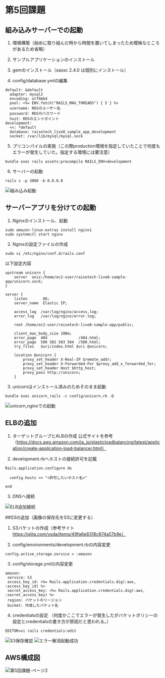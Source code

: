 # 第5回課題
 
## 組み込みサーバーでの起動

1. 環境構築（始めに取り組んだ時から時間を置いてしまったため曖昧なところがあるため省略）
　

2. サンプルアプリケーションのインストール
3. gemのインストール（sassc 2.4.0 は個別にインストール）
4. config/database.ymlの編集

~~~
default: &default
  adapter: mysql2
  encoding: utf8mb4
  pool: <%= ENV.fetch("RAILS_MAX_THREADS") { 5 } %>
  username: RDSのユーザー名
  password: RDSのパスワード
  host: RDSのエンドポイント
development:
  <<: *default
  database: raisetech_live8_sample_app_development
  socket: /var/lib/mysql/mysql.sock
~~~

5. プリコンパイルの実施（この際production環境を指定していたことで何度もエラーが発生していた。指定する環境には要注意）

~~~
bundle exec rails assets:precompile RAILS_ENV=development
~~~

6. サーバーの起動

~~~
rails s -p 3000 -b 0.0.0.0
~~~

![組み込み起動](Desktop/組み込み起動.png)

## サーバーアプリを分けての起動

1. Nginxのインストール、起動

~~~
sudo amazon-linux-extras install nginx1
sudo systemctl start nginx
~~~

2. Nginxの設定ファイルの作成

~~~
sudo vi /etc/nginx/conf.d/rails.conf
~~~

以下設定内容

~~~
upstream unicorn {
    server  unix:/home/ec2-user/raisetech-live8-sample-app/unicorn.sock;
}

server {
    listen       80;
    server_name  Elastic IP;

    access_log  /var/log/nginx/access.log;
    error_log   /var/log/nginx/error.log;

    root /home/ec2-user/raisetech-live8-sample-app/public;

    client_max_body_size 100m;
    error_page  404              /404.html;
    error_page  500 502 503 504  /500.html;
    try_files   $uri/index.html $uri @unicorn;

    location @unicorn {
        proxy_set_header X-Real-IP $remote_addr;
        proxy_set_header X-Forwarded-For $proxy_add_x_forwarded_for;
        proxy_set_header Host $http_host;
        proxy_pass http://unicorn;
    }
~~~

3. unicornはインストール済みのためそのまま起動

~~~
bundle exec unicorn_rails -c config/unicorn.rb -D
~~~

![unicorn,nginxでの起動](Desktop/unicorn,nginxでの起動.png)

## ELBの追加
1. ターゲットグループとALBの作成
公式サイトを参考（https://docs.aws.amazon.com/ja_jp/elasticloadbalancing/latest/application/create-application-load-balancer.html）

2. development.rbへホストの接続許可を記載

~~~
Rails.application.configure do

  config.hosts << "<許可したいホスト名>"

end
~~~

3. DNSへ接続

![ELB追加接続](Desktop/ELB追加接続.png)

##S3の追加（画像の保存先をS3に変更する）
1. S3バケットの作成（参考サイト　https://qiita.com/ysda/items/49fa6e8318c874a57b9e）

2. config/environments/development.rbの内容変更

~~~
config.active_storage.service = :amazon
~~~

3. config/storage.ymlの内容変更

~~~
amazon:
 service: S3
 access_key_id: <%= Rails.application.credentials.dig(:aws, :access_key_id) %>
 secret_access_key: <%= Rails.application.credentials.dig(:aws, :secret_access_key) %>
 region: バケットのリージョン
 bucket: 作成したバケット名
~~~

4. credentialsの設定
（何度かここでエラーが発生したがバケットポリシーの設定とcredentialsの書き方が原因だと思われる。）

~~~
EDITOR=vi rails credentials:edit
~~~

![S3保存確認](Desktop/S3保存確認.png)
![エラー解消起動成功](Desktop/エラー解消起動成功.png) 

## AWS構成図
![第5回課題-ページ2](Desktop/第5回課題-ページ2.jpg)

